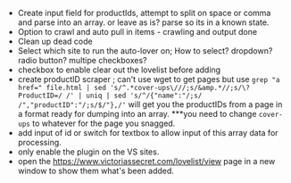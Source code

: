 * Create input field for productIds, attempt to split on space or comma and parse into an array. or leave as is? parse so its in a known state.
* Option to crawl and auto pull in items - crawling and output done
* Clean up dead code
* Select which site to run the auto-lover on; How to select? dropdown? radio button? multipe checkboxes?
* checkbox to enable clear out the lovelist before adding
* create productID scraper ; can't use wget to get pages but use `grep "a href=" file.html | sed 's/^.*cover-ups\///;s/&amp.*//;s/\?ProductID=/ /' | uniq | sed 's/^/{"name":"/;s/ /","productID":"/;s/$/"},/'` will get you the productIDs from a page in a format ready for dumping into an array. ***you need to change `cover-ups` to whatever for the page you snagged.
* add input of id or switch for textbox to allow input of this array data for processing.
* only enable the plugin on the VS sites.
* open the https://www.victoriassecret.com/lovelist/view page in a new window to show them what's been added. 